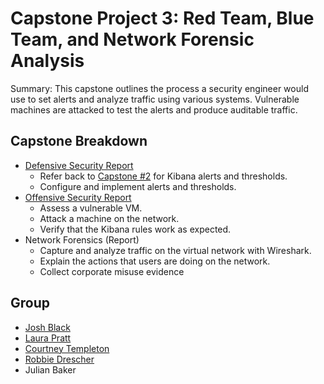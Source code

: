 # Capstone Project 3: Red Team, Blue Team, and Network Forensic Analysis

Summary: This capstone outlines the process a security engineer would use to set alerts and analyze traffic using various systems. Vulnerable machines are attacked to test the alerts and produce auditable traffic.

## Capstone Breakdown
- [Defensive Security Report](https://github.com/joshblack07/UR-Cyber-Security-Capstone-3/blob/main/Reports/Defensive_Report.md "Defensive Security Report")
  - Refer back to [Capstone #2](https://github.com/joshblack07/UR-Cyber-Security-Red_vs_Blue "Capstone #2")  for Kibana alerts and thresholds.
  - Configure and implement alerts and thresholds. 
- [Offensive Security Report](https://github.com/joshblack07/UR-Cyber-Security-Capstone-3/blob/main/Reports/Offensive_Report.md "Offensive Security Report")
  - Assess a vulnerable VM.
  - Attack a machine on the network.
  - Verify that the Kibana rules work as expected.
- Network Forensics (Report)
  - Capture and analyze traffic on the virtual network with Wireshark. 
  - Explain the actions that users are doing on the network.
  - Collect corporate misuse evidence

## Group

- [Josh Black](https://github.com/joshblack07)
- [Laura Pratt](https://github.com/laurapratt87)
- [Courtney Templeton](https://github.com/cltempleton1127)
- [Robbie Drescher](https://github.com/RobDresch)
- Julian Baker

